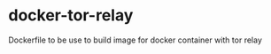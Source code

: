 docker-tor-relay
================

Dockerfile to be use to build image for docker container with tor relay
